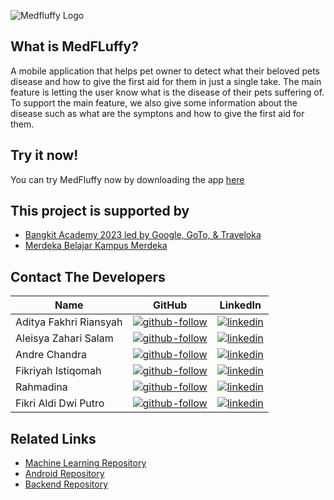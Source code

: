 ![Medfluffy Logo]([https://myoctocat.com/assets/images/base-octocat.svg](https://storage.googleapis.com/medfluffy-resources/logo.png))

## What is MedFLuffy?

A mobile application that helps pet owner to detect what their beloved pets disease and how to give the first aid for them in just a single take. The main feature is letting the user know what is the disease of their pets suffering of. To support the main feature, we also give some information about the disease such as what are the symptons and how to give the first aid for them.

## Try it now!
You can try MedFluffy now by downloading the app [here](https://kampusmerdeka.kemdikbud.go.id/) 

## This project is supported by
- [Bangkit Academy 2023 led by Google, GoTo, & Traveloka](https://kampusmerdeka.kemdikbud.go.id/) 
- [Merdeka Belajar Kampus Merdeka ](https://kampusmerdeka.kemdikbud.go.id/) 

## Contact The Developers
| Name | GitHub | LinkedIn |
| ------ | ------ | ------ |
| Aditya Fakhri Riansyah | [![github-follow][github-shield]][github-adit] | [![linkedin][linkedin-shield]][linkedin-adit] |
| Aleisya Zahari Salam | [![github-follow][github-shield]][github-ale] | [![linkedin][linkedin-shield]][linkedin-ale] |
| Andre Chandra | [![github-follow][github-shield]][github-andre] | [![linkedin][linkedin-shield]][linkedin-andre] |
| Fikriyah Istiqomah | [![github-follow][github-shield]][github-isti] | [![linkedin][linkedin-shield]][linkedin-isti] |
|  Rahmadina | [![github-follow][github-shield]][github-dina] | [![linkedin][linkedin-shield]][linkedin-dina] |
| Fikri Aldi Dwi Putro | [![github-follow][github-shield]][github-aldi] | [![linkedin][linkedin-shield]][linkedin-aldi] |

## Related Links
- [Machine Learning Repository][github-medfluffy-ml]
- [Android Repository][github-medfluffy-android]
- [Backend Repository][github-medfluffy-backend]




[//]: # (LINKS)

[github-medfluffy-ml]: https://github.com/MedFluffy/medfluffy-ml
[github-medfluffy-android]: https://github.com/MedFluffy/medfluffy-android
[github-medfluffy-backend]: https://github.com/MedFluffy/medfluffy-backend

[github-shield]: https://img.shields.io/badge/github-0077B5?style=for-the-badge&logo=github&logoColor=white

[github-adit]: https://github.com/adityafakhrii
[github-ale]: https://github.com/AleisyaZahari
[github-andre]: https://github.com/AndreC097
[github-isti]: https://github.com/fikriyahistiqomah
[github-dina]: https://github.com/rhmdin
[github-aldi]: https://github.com/fikrialdi10

[github-follow-adit]: https://img.shields.io/github/followers/adityafakhrii?style=for-the-badge
[github-follow-ale]: https://img.shields.io/github/followers/AleisyaZahari?style=social
[github-follow-andre]: https://img.shields.io/github/followers/AndreC097?style=social
[github-follow-isti]: https://img.shields.io/github/followers/fikriyahistiqomah?style=social
[github-follow-dina]: https://img.shields.io/github/followers/rhmdin?style=social
[github-follow-aldi]: https://img.shields.io/github/followers/fikrialdi10?style=social&

[linkedin-shield]: https://img.shields.io/badge/LinkedIn-0077B5?style=for-the-badge&logo=linkedin&logoColor=white

[linkedin-adit]: https://www.linkedin.com/in/adityafakhrii/
[linkedin-ale]: https://www.linkedin.com/in/aleisya-zahari-salam-5b8090222/
[linkedin-andre]: https://www.linkedin.com/in/andre-chandra-a445b2271/
[linkedin-isti]: https://www.linkedin.com/in/fikriyahistiqomah/
[linkedin-dina]: https://www.linkedin.com/in/rhmdin/
[linkedin-aldi]: https://www.linkedin.com/in/fikrialdi/
